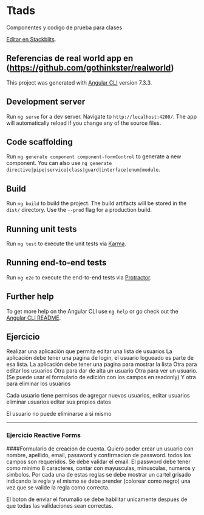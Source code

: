 # Ttads
Componentes y codigo de prueba para clases

[Editar en Stackblits](https://stackblitz.com/edit/angular-ynarcs).


## Referencias de real world app en (https://github.com/gothinkster/realworld)
This project was generated with [Angular CLI](https://github.com/angular/angular-cli) version 7.3.3.

## Development server

Run `ng serve` for a dev server. Navigate to `http://localhost:4200/`. The app will automatically reload if you change any of the source files.

## Code scaffolding

Run `ng generate component component-formControl` to generate a new component. You can also use `ng generate directive|pipe|service|class|guard|interface|enum|module`.

## Build

Run `ng build` to build the project. The build artifacts will be stored in the `dist/` directory. Use the `--prod` flag for a production build.

## Running unit tests

Run `ng test` to execute the unit tests via [Karma](https://karma-runner.github.io).

## Running end-to-end tests

Run `ng e2e` to execute the end-to-end tests via [Protractor](http://www.protractortest.org/).

## Further help

To get more help on the Angular CLI use `ng help` or go check out the [Angular CLI README](https://github.com/angular/angular-cli/blob/master/README.md).


## Ejercicio

Realizar una aplicación que permita editar una lista de usuarios
La aplicación debe tener una pagina de login,
el usuario logueado es parte de esa lista.
La aplicación debe tener una pagina para mostrar la lista
Otra para editar los usuarios
Otra para dar de alta un usuario
Otra para ver un usuario.
(Se puede usar el formulario de edición con los campos en readonly)
Y otra para eliminar los usuarios

Cada usuario tiene permisos de
agregar nuevos usuarios,
editar usuarios
eliminar usuarios
editar sus propios datos

El usuario no puede eliminarse a si mismo


---

### Ejercicio Reactive Forms

####Formulario de creacion de cuenta. 
Quiero poder crear un usuario con nombre, apellido, email, password y confirmacion de password. 
todos los campos son requeridos. Se debe validar el email. 
El password debe tener como minimo 8 caracteres, contar con mayusculas, minusculas, numeros y simbolos. 
Por cada una de estas reglas se debe mostrar un cartel grisado indicando la regla y el mismo se debe prender (colorear como negro) una vez que se valide la regla como correcta. 

El boton de enviar el forumalio se debe habilitar unicamente despues de que todas las validaciones sean correctas. 
